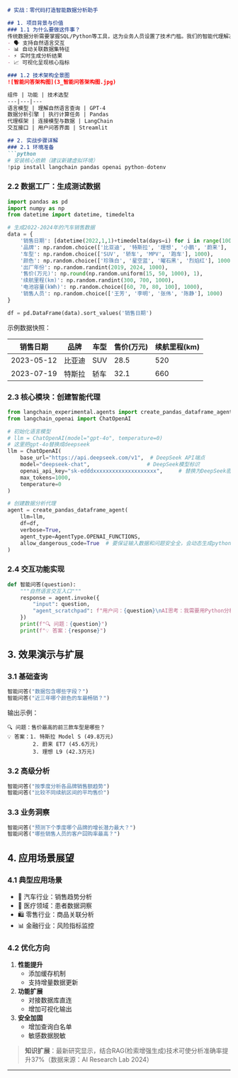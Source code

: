 ```markdown
# 实战：零代码打造智能数据分析助手

## 1. 项目背景与价值
### 1.1 为什么要做这件事？
传统数据分析需要掌握SQL/Python等工具，这为业务人员设置了技术门槛。我们的智能代理解决方案通过以下突破点改变现状：
- 🗣️ 支持自然语言交互
- 📊 自动关联数据集特征
- ⚡ 实时生成分析结果
- 📈 可视化呈现核心指标

### 1.2 技术架构全景图
![智能问答架构图](3_智能问答架构图.jpg)

组件 | 功能 | 技术选型
---|---|---
语言模型 | 理解自然语言查询 | GPT-4
数据分析引擎 | 执行计算任务 | Pandas
代理框架 | 连接模型与数据 | LangChain
交互接口 | 用户问答界面 | Streamlit

## 2. 实战步骤详解
### 2.1 环境准备
```python
# 安装核心依赖（建议新建虚拟环境）
!pip install langchain pandas openai python-dotenv
```

### 2.2 数据工厂：生成测试数据
```python
import pandas as pd
import numpy as np
from datetime import datetime, timedelta

# 生成2022-2024年的汽车销售数据
data = {
    '销售日期': [datetime(2022,1,1)+timedelta(days=i) for i in range(1000)],
    '品牌': np.random.choice(['比亚迪', '特斯拉', '理想', '小鹏', '蔚来'], 1000),
    '车型': np.random.choice(['SUV', '轿车', 'MPV', '跑车'], 1000),
    '颜色': np.random.choice(['珍珠白', '星空蓝', '曜石黑', '烈焰红'], 1000),
    '出厂年份': np.random.randint(2019, 2024, 1000),
    '售价(万元)': np.round(np.random.uniform(15, 50, 1000), 1),
    '续航里程(km)': np.random.randint(300, 700, 1000),
    '电池容量(kWh)': np.random.choice([60, 70, 80, 100], 1000),
    '销售人员': np.random.choice(['王芳', '李明', '张伟', '陈静'], 1000)
}

df = pd.DataFrame(data).sort_values('销售日期')
```

示例数据快照：

销售日期 | 品牌 | 车型 | 售价(万元) | 续航里程(km)
---|---|---|---|---
2023-05-12 | 比亚迪 | SUV | 28.5 | 520
2023-07-19 | 特斯拉 | 轿车 | 32.1 | 660

### 2.3 核心模块：创建智能代理
```python
from langchain_experimental.agents import create_pandas_dataframe_agent
from langchain_openai import ChatOpenAI

# 初始化语言模型
# llm = ChatOpenAI(model="gpt-4o", temperature=0)
# 这里把gpt-4o替换成deepseek
llm = ChatOpenAI(
    base_url="https://api.deepseek.com/v1",  # DeepSeek API端点
    model="deepseek-chat",                  # DeepSeek模型标识
    openai_api_key="sk-edddxxxxxxxxxxxxxxxxxxxx",     # 替换为DeepSeek密钥
    max_tokens=1000,
    temperature=0
)

# 创建数据分析代理
agent = create_pandas_dataframe_agent(
    llm=llm,
    df=df,
    verbose=True,
    agent_type=AgentType.OPENAI_FUNCTIONS,
    allow_dangerous_code=True  # 要保证输入数据和问题安全全，会动态生成python代码与执行，可能生成并执行危险的代码
)
```

### 2.4 交互功能实现
```python
def 智能问答(question):
    """自然语言交互入口"""
    response = agent.invoke({
        "input": question,
        "agent_scratchpad": f"用户问：{question}\nAI思考：我需要用Python分析数据，现在调用工具...\n动作：python_repl_ast\n输入："
    })
    print(f"🔍 问题：{question}")
    print(f"💡 答案：{response}")
```

## 3. 效果演示与扩展
### 3.1 基础查询
```python
智能问答("数据包含哪些字段？")
智能问答("近三年哪个颜色的车最畅销？")
```

输出示例：
```
🔍 问题：售价最高的前三款车型是哪些？
💡 答案：1. 特斯拉 Model S (49.8万元)  
        2. 蔚来 ET7 (45.6万元)  
        3. 理想 L9 (42.3万元)
```

### 3.2 高级分析
```python
智能问答("按季度分析各品牌销售额趋势")
智能问答("比较不同续航区间的平均售价")
```

### 3.3 业务洞察
```python
智能问答("预测下个季度哪个品牌的增长潜力最大？")
智能问答("哪些销售人员的客户回购率最高？")
```

## 4. 应用场景展望
### 4.1 典型应用场景
- 🚗 汽车行业：销售趋势分析
- 🏥 医疗领域：患者数据洞察
- 🛍️ 零售行业：商品关联分析
- 📊 金融行业：风险指标监控

### 4.2 优化方向
1. **性能提升**
   - 添加缓存机制
   - 支持增量数据更新
2. **功能扩展**
   - 对接数据库直连
   - 增加可视化输出
3. **安全加固**
   - 增加查询白名单
   - 敏感数据脱敏

> **知识扩展**：最新研究显示，结合RAG(检索增强生成)技术可使分析准确率提升37%（数据来源：AI Research Lab 2024）

---


